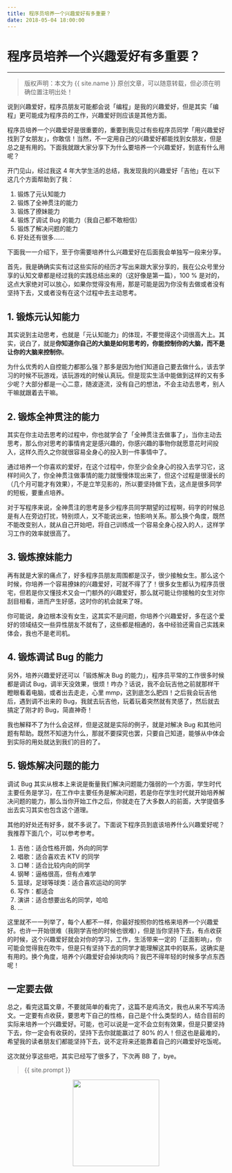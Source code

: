 ```yaml
---
title: 程序员培养一个兴趣爱好有多重要？
date: 2018-05-04 18:00:00
---
```

# 程序员培养一个兴趣爱好有多重要？
***
> 版权声明：本文为 {{ site.name }} 原创文章，可以随意转载，但必须在明确位置注明出处！

说到兴趣爱好，程序员朋友可能都会说「编程」是我的兴趣爱好，但是其实「编程」更可能成为程序员的工作，兴趣爱好则应该是其他方面。

程序员培养一个兴趣爱好是很重要的，重要到我见过有些程序员同学「用兴趣爱好找到了女朋友」，你敢信！当然，不一定用自己的兴趣爱好都能找到女朋友，但是总之是有用的。下面我就跟大家分享下为什么要培养一个兴趣爱好，到底有什么用呢？

开门见山，经过我这 4 年大学生活的总结，我发现我的兴趣爱好「吉他」在以下这几个方面帮助到了我：
1. 锻炼了元认知能力
2. 锻炼了全神贯注的能力
3. 锻炼了撩妹能力
4. 锻炼了调试 Bug 的能力（我自己都不敢相信）
5. 锻炼了解决问题的能力
6. 好处还有很多......

下面我一一介绍下，至于你需要培养什么兴趣爱好在后面我会单独写一段来分享。

首先，我是确确实实有过这些实际的经历才写出来跟大家分享的，我在公众号里分享的认知文章都是经过我的实践总结出来的（这好像是第一篇），100 % 是对的，这点大家绝对可以放心，如果你觉得没有用，那是可能是因为你没有去做或者没有坚持下去，又或者没有在这个过程中去主动思考。

## 1. 锻炼元认知能力
其实说到主动思考，也就是「元认知能力」的体现，不要觉得这个词很高大上。其实，说白了，就是**你知道你自己的大脑是如何思考的，你能控制你的大脑，而不是让你的大脑来控制你**。

为什么优秀的人自控能力都那么强？那多是因为他们知道自己要去做什么，该去学习的时候不玩游戏，该玩游戏的时候认真玩。但是现实生活中能做到这样的又有多少呢？大部分都是一心二意，随波逐流，没有自己的想法，不会主动去思考，别人干嘛就跟着去干嘛。

## 2. 锻炼全神贯注的能力
其实在你主动去思考的过程中，你也就学会了「全神贯注去做事了」，当你主动去思考，那么你对思考的事情肯定是感兴趣的，你感兴趣的事物你就愿意花时间投入，这样久而久之你就很容易全身心的投入到一件事情中了。

通过培养一个你喜欢的爱好，在这个过程中，你至少会全身心的投入去学习它，这样时间久了，你全神贯注做事情的能力就慢慢体现出来了，但这个过程是很漫长的（几个月可能才有效果），不是立竿见影的，所以要坚持做下去，这点是很多同学的短板，要重点培养。

对于写程序来说，全神贯注的思考是多少程序员同学期望的过程啊，码字的时候总是有人在旁边打扰，特别烦人，又不能说出来，怕影响关系。那么换个角度，既然不能改变别人，就从自己开始吧，将自己训练成一个容易全身心投入的人，这样学习工作的效率就很高了。

## 3. 锻炼撩妹能力
再有就是大家的痛点了，好多程序员朋友周围都是汉子，很少接触女生。那么这个时候，你培养一个容易撩妹的兴趣爱好，可就不得了了！很多女生都认为程序员很宅，但若是你又懂技术又会一门额外的兴趣爱好，那么就可能让你接触的女生对你刮目相看，进而产生好感，这时你的机会就来了呀。

你可能说，身边根本没有女生，这其实不是问题，你培养个兴趣爱好，多在这个爱好的领域结交一些异性朋友不就有了，这些都是相通的，各中经验还需自己实践来体会，我也不是老司机。

## 4. 锻炼调试 Bug 的能力
另外，培养兴趣爱好还可以「锻炼解决 Bug 的能力」，程序员平常的工作很多时候都是调试 Bug，调半天没效果，很烦！咋办？话说，我不会玩吉他之前就那样干瞪眼看着电脑，或者出去走走，心里 mmp，这到底怎么肥四！之后我会玩吉他后，遇到调不出来的 Bug，我就去玩吉他，玩着玩着突然就有灵感了，然后就去搞定了刚才的 Bug，简直神奇！

我也解释不了为什么会这样，但是这就是实际的例子，就是对解决 Bug 和其他问题有帮助。既然不知道为什么，那就不要探究也罢，只要自己知道，能够从中体会到实际的用处就达到我们的目的了。

## 5. 锻炼解决问题的能力
调试 Bug 其实从根本上来说是衡量我们解决问题能力强弱的一个方面，学生时代主要任务是学习，在工作中主要任务是解决问题，若是你在学生时代就开始培养解决问题的能力，那么当你开始工作之后，你就走在了大多数人的前面，大学提倡多出去实习其实也包含这个道理。

其他的好处还有好多，就不多说了。下面说下程序员到底该培养什么兴趣爱好呢？我推荐下面几个，可以参考参考。
1. 吉他：适合性格开朗，外向的同学
2. 唱歌：适合喜欢去 KTV 的同学
3. 口琴：适合比较内向的同学
4. 钢琴：逼格很高，但有点难学
5. 篮球，足球等球类：适合喜欢运动的同学
6. 写作：都适合
7. 演讲：适合想要出名的同学，哈哈
8. ...

这里就不一一列举了，每个人都不一样，你最好按照你的性格来培养一个兴趣爱好。也许一开始很难（我刚学吉他的时候也很难），但是当你坚持下去，有点收获的时候，这个兴趣爱好就会对你的学习，工作，生活带来一定的「正面影响」，你可能会觉得我在吹牛，但是只有坚持下去的同学才能理解这其中的联系，这确实是有用的。换个角度，培养个兴趣爱好会掉块肉吗？我巴不得年轻的时候多学点东西呢！

## 一定要去做
总之，看完这篇文章，不要就简单的看完了，这篇不是鸡汤文，我也从来不写鸡汤文。一定要有点收获，要思考下自己的性格，自己是个什么类型的人，结合目前的实际来培养一个兴趣爱好。可能，也可以说是一定不会立刻有效果，但是只要坚持下去，你一定会有收获的，坚持下去你就能赢过了 80% 的人！但这也是最难的，希望我的读者朋友们都能坚持下去，说不定将来还能靠着自己的兴趣爱好吃饭呢。

这次就分享这些吧，其实已经写了很多了，下次再 BB 了，bye。

> {{ site.prompt }}

<div  align="center">
<img src="http://cdeveloper.cn/images/wechart.jpg" width = "200" height = "200"/>
